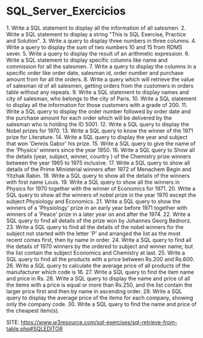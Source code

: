 # SQL_Server_Exercicios

<p>
1. Write a SQL statement to display all the information of all salesmen.
2. Write a SQL statement to display a string "This is SQL Exercise, Practice and Solution". 
3. Write a query to display three numbers in three columns.
4. Write a query to display the sum of two numbers 10 and 15 from RDMS sever.
5. Write a query to display the result of an arithmetic expression.
6. Write a SQL statement to display specific columns like name and commission for all the salesmen.
7. Write a query to display the columns in a specific order like order date, salesman id, order number and purchase amount from for all the orders.
8. Write a query which will retrieve the value of salesman id of all salesmen, getting orders from the customers in orders table without any repeats.
9. Write a SQL statement to display names and city of salesman, who belongs to the city of Paris.
10. Write a SQL statement to display all the information for those customers with a grade of 200.
11. Write a SQL query to display the order number followed by order date and the purchase amount for each order which will be delivered by the salesman who is holding the ID 5001.
12. Write a SQL query to display the Nobel prizes for 1970.
13. Write a SQL query to know the winner of the 1971 prize for Literature.
14. Write a SQL query to display the year and subject that won 'Dennis Gabor' his prize.
15. Write a SQL query to give the name of the 'Physics' winners since the year 1950.
16. Write a SQL query to Show all the details (year, subject, winner, country ) of the Chemistry prize winners between the year 1965 to 1975 inclusive.
17. Write a SQL query to show all details of the Prime Ministerial winners after 1972 of Menachem Begin and Yitzhak Rabin.
18. Write a SQL query to show all the details of the winners with first name Louis.
19. Write a SQL query to show all the winners in Physics for 1970 together with the winner of Economics for 1971.
20. Write a SQL query to show all the winners of nobel prize in the year 1970 except the subject Physiology and Economics.
21. Write a SQL query to show the winners of a 'Physiology' prize in an early year before 1971 together with winners of a 'Peace' prize in a later year on and after the 1974.
22. Write a SQL query to find all details of the prize won by Johannes Georg Bednorz.
23. Write a SQL query to find all the details of the nobel winners for the subject not started with the letter 'P' and arranged the list as the most recent comes first, then by name in order.  
24. Write a SQL query to find all the details of 1970 winners by the ordered to subject and winner name; but the list contain the subject Economics and Chemistry at last.
25. Write a SQL query to find all the products with a price between Rs.200 and Rs.600.
26. Write a SQL query to calculate the average price of all products of the manufacturer which code is 16.
27. Write a SQL query to find the item name and price in Rs.
28. Write a SQL query to display the name and price of all the items with a price is equal or more than Rs.250, and the list contain the larger price first and then by name in ascending order.
29. Write a SQL query to display the average price of the items for each company, showing only the company code.
30. Write a SQL query to find the name and price of the cheapest item(s).
  
  SITE: https://www.w3resource.com/sql-exercises/sql-retrieve-from-table.php#SQLEDITOR

</p>
